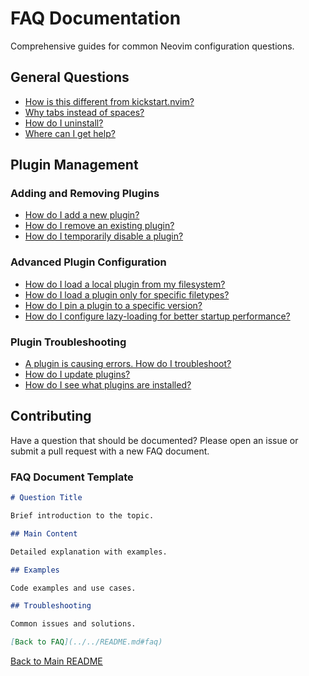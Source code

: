 # FAQ Documentation

Comprehensive guides for common Neovim configuration questions.

## General Questions

- [How is this different from kickstart.nvim?](./differences-from-kickstart.md)
- [Why tabs instead of spaces?](../../README.md#q-why-tabs-instead-of-spaces)
- [How do I uninstall?](../../README.md#q-how-do-i-uninstall)
- [Where can I get help?](../../README.md#q-where-can-i-get-help)

## Plugin Management

### Adding and Removing Plugins
- [How do I add a new plugin?](./add-plugin.md)
- [How do I remove an existing plugin?](./remove-plugin.md)
- [How do I temporarily disable a plugin?](./disable-plugin.md)

### Advanced Plugin Configuration
- [How do I load a local plugin from my filesystem?](./local-plugin.md)
- [How do I load a plugin only for specific filetypes?](./add-plugin.md#load-on-filetypes)
- [How do I pin a plugin to a specific version?](./add-plugin.md#version-pinning)
- [How do I configure lazy-loading for better startup performance?](./lazy-loading.md)

### Plugin Troubleshooting
- [A plugin is causing errors. How do I troubleshoot?](./troubleshooting.md)
- [How do I update plugins?](./add-plugin.md#verifying-installation)
- [How do I see what plugins are installed?](./troubleshooting.md#step-2-verify-plugin-status)

## Contributing

Have a question that should be documented? Please open an issue or submit a
pull request with a new FAQ document.

### FAQ Document Template

```markdown
# Question Title

Brief introduction to the topic.

## Main Content

Detailed explanation with examples.

## Examples

Code examples and use cases.

## Troubleshooting

Common issues and solutions.

[Back to FAQ](../../README.md#faq)
```

[Back to Main README](../../README.md)
